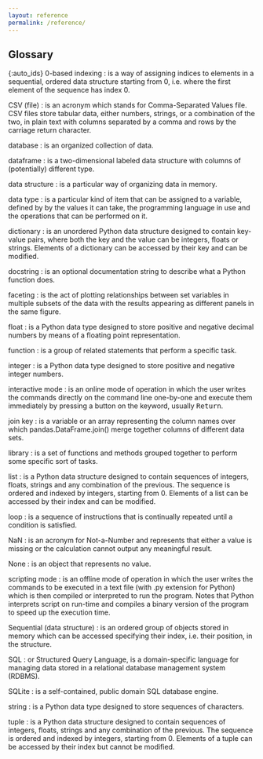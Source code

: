 ```yaml
---
layout: reference
permalink: /reference/
---
```


## Glossary

{:auto_ids}
0-based indexing
:   is a way of assigning indices to elements in a sequential, ordered data structure
    starting from 0, i.e. where the first element of the sequence has index 0.

CSV (file)
:   is an acronym which stands for Comma-Separated Values file. CSV files store
    tabular data, either numbers, strings, or a combination of the two, in plain
    text with columns separated by a comma and rows by the carriage return character.

database
:   is an organized collection of data.

dataframe
:   is a two-dimensional labeled data structure with columns of (potentially)
    different type.

data structure
:   is a particular way of organizing data in memory.

data type
:   is a particular kind of item that can be assigned to a variable, defined by
    by the values it can take, the programming language in use and the operations
    that can be performed on it.

dictionary
:   is an unordered Python data structure designed to contain key-value pairs, where both
    the key and the value can be integers, floats or strings. Elements of a dictionary
    can be accessed by their key and can be modified.

docstring
:   is an optional documentation string to describe what a Python function does.

faceting
:   is the act of plotting relationships between set variables in multiple subsets
    of the data with the results appearing as different panels in the same figure.

float
:   is a Python data type designed to store positive and negative decimal numbers
    by means of a floating point representation.

function
:   is a group of related statements that perform a specific task.

integer
:   is a Python data type designed to store positive and negative integer numbers.

interactive mode
:   is an online mode of operation in which the user writes the commands directly
    on the command line one-by-one and execute them immediately by pressing a button
    on the keyword, usually <kbd>Return</kbd>.

join key
:   is a variable or an array representing the column names over which pandas.DataFrame.join()
    merge together columns of different data sets.

library
:   is a set of functions and methods grouped together to perform some specific
    sort of tasks.

list
:   is a Python data structure designed to contain sequences of integers, floats,
    strings and any combination of the previous. The sequence is ordered and indexed
    by integers, starting from 0. Elements of a list can be accessed by their index
    and can be modified.

loop
:   is a sequence of instructions that is continually repeated until a condition
    is satisfied.

NaN
:   is an acronym for Not-a-Number and represents that either a value is missing or
    the calculation cannot output any meaningful result.

None
:   is an object that represents no value.

scripting mode
:   is an offline mode of operation in which the user writes the commands to be
    executed in a text file (with .py extension for Python) which is then compiled
    or interpreted to run the program. Notes that Python interprets script on
    run-time and compiles a binary version of the program to speed up the execution time.

Sequential (data structure)
:   is an ordered group of objects stored in memory which can be accessed specifying
    their index, i.e. their position, in the structure.

SQL
:   or Structured Query Language, is a domain-specific language for managing data
    stored in a relational database management system (RDBMS).

SQLite
:   is a self-contained, public domain SQL database engine.

string
:   is a Python data type designed to store sequences of characters.

tuple
:   is a Python data structure designed to contain sequences of integers, floats,
    strings and any combination of the previous. The sequence is ordered and indexed
    by integers, starting from 0. Elements of a tuple can be accessed by their index
    but cannot be modified.
